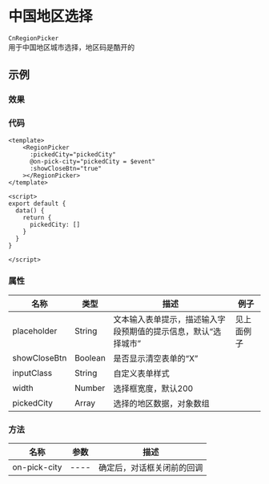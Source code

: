 # 中国地区选择    
`CnRegionPicker`  
用于中国地区城市选择，地区码是酷开的  

## 示例

### 效果

<Demo>
  <CnRegionPickerDemo
    :showCloseBtn="true"
   />
</Demo>

### 代码  
```vue
<template>
    <RegionPicker
      :pickedCity="pickedCity"
      @on-pick-city="pickedCity = $event"
      :showCloseBtn="true"
    ></RegionPicker>
</template>

<script>
export default {
  data() {
    return {
      pickedCity: []
    }
  }
}

</script>

```

### 属性  
| 名称 | 类型 | 描述 | 例子 |  
| ---- | ---- | ---- | ---- |
| placeholder | String | 文本输入表单提示，描述输入字段预期值的提示信息，默认“选择城市” | 见上面例子 |
| showCloseBtn | Boolean | 是否显示清空表单的“X” | |
| inputClass | String | 自定义表单样式 | |
| width | Number | 选择框宽度，默认200 | |
| pickedCity | Array | 选择的地区数据，对象数组 | |

### 方法
| 名称 | 参数 | 描述 |
| ---- | ---- | ---- | 
| on-pick-city | ---- | 确定后，对话框关闭前的回调 |
<Comment />
